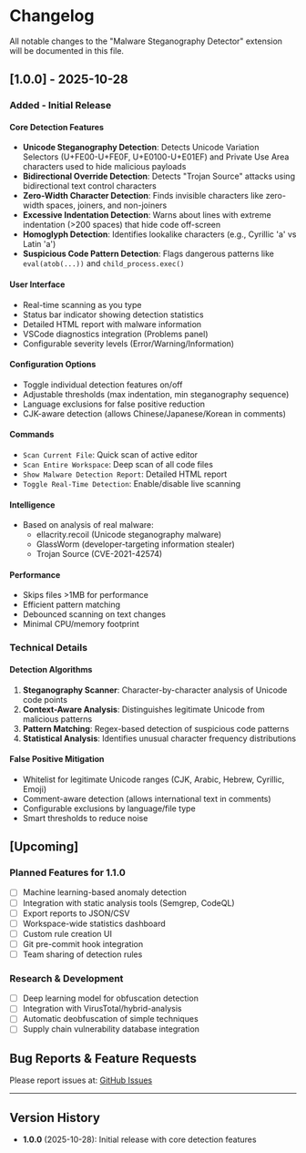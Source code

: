 # Changelog

All notable changes to the "Malware Steganography Detector" extension will be documented in this file.

## [1.0.0] - 2025-10-28

### Added - Initial Release

#### Core Detection Features
- **Unicode Steganography Detection**: Detects Unicode Variation Selectors (U+FE00-U+FE0F, U+E0100-U+E01EF) and Private Use Area characters used to hide malicious payloads
- **Bidirectional Override Detection**: Detects "Trojan Source" attacks using bidirectional text control characters
- **Zero-Width Character Detection**: Finds invisible characters like zero-width spaces, joiners, and non-joiners
- **Excessive Indentation Detection**: Warns about lines with extreme indentation (>200 spaces) that hide code off-screen
- **Homoglyph Detection**: Identifies lookalike characters (e.g., Cyrillic 'а' vs Latin 'a')
- **Suspicious Code Pattern Detection**: Flags dangerous patterns like `eval(atob(...))` and `child_process.exec()`

#### User Interface
- Real-time scanning as you type
- Status bar indicator showing detection statistics
- Detailed HTML report with malware information
- VSCode diagnostics integration (Problems panel)
- Configurable severity levels (Error/Warning/Information)

#### Configuration Options
- Toggle individual detection features on/off
- Adjustable thresholds (max indentation, min steganography sequence)
- Language exclusions for false positive reduction
- CJK-aware detection (allows Chinese/Japanese/Korean in comments)

#### Commands
- `Scan Current File`: Quick scan of active editor
- `Scan Entire Workspace`: Deep scan of all code files
- `Show Malware Detection Report`: Detailed HTML report
- `Toggle Real-Time Detection`: Enable/disable live scanning

#### Intelligence
- Based on analysis of real malware:
  - ellacrity.recoil (Unicode steganography malware)
  - GlassWorm (developer-targeting information stealer)
  - Trojan Source (CVE-2021-42574)

#### Performance
- Skips files >1MB for performance
- Efficient pattern matching
- Debounced scanning on text changes
- Minimal CPU/memory footprint

### Technical Details

#### Detection Algorithms
1. **Steganography Scanner**: Character-by-character analysis of Unicode code points
2. **Context-Aware Analysis**: Distinguishes legitimate Unicode from malicious patterns
3. **Pattern Matching**: Regex-based detection of suspicious code patterns
4. **Statistical Analysis**: Identifies unusual character frequency distributions

#### False Positive Mitigation
- Whitelist for legitimate Unicode ranges (CJK, Arabic, Hebrew, Cyrillic, Emoji)
- Comment-aware detection (allows international text in comments)
- Configurable exclusions by language/file type
- Smart thresholds to reduce noise

## [Upcoming]

### Planned Features for 1.1.0
- [ ] Machine learning-based anomaly detection
- [ ] Integration with static analysis tools (Semgrep, CodeQL)
- [ ] Export reports to JSON/CSV
- [ ] Workspace-wide statistics dashboard
- [ ] Custom rule creation UI
- [ ] Git pre-commit hook integration
- [ ] Team sharing of detection rules

### Research & Development
- [ ] Deep learning model for obfuscation detection
- [ ] Integration with VirusTotal/hybrid-analysis
- [ ] Automatic deobfuscation of simple techniques
- [ ] Supply chain vulnerability database integration

## Bug Reports & Feature Requests

Please report issues at: [GitHub Issues](https://github.com/yourusername/malware-steganography-detector/issues)

---

## Version History

- **1.0.0** (2025-10-28): Initial release with core detection features

